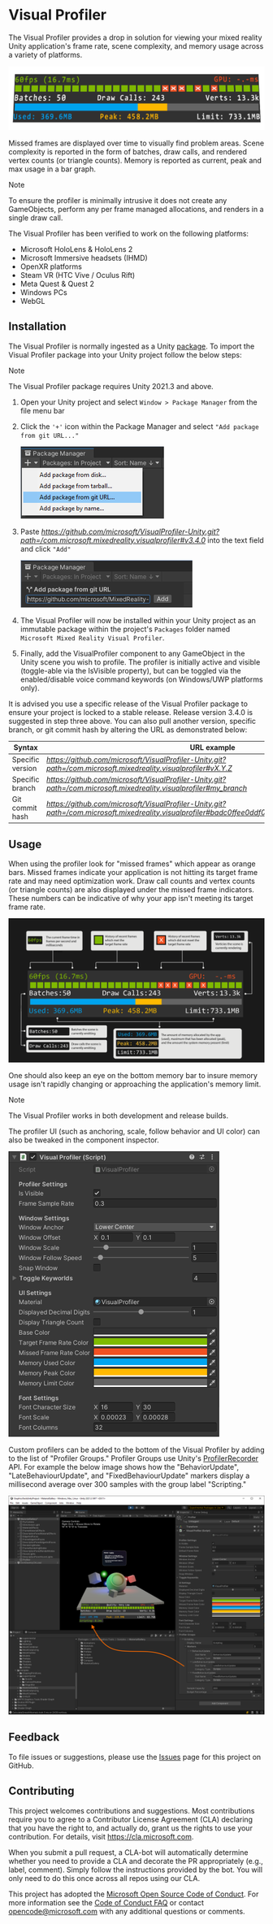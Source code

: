 # Visual Profiler

The Visual Profiler provides a drop in solution for viewing your mixed reality Unity application's frame rate, scene complexity, and memory usage across a variety of platforms.

![Visual Profiler Screenshot](README/Images/ProfilerScreenshot.png)

Missed frames are displayed over time to visually find problem areas. Scene complexity is reported in the form of batches, draw calls, and rendered vertex counts (or triangle counts). Memory is reported as current, peak and max usage in a bar graph.

> [!NOTE]
> To ensure the profiler is minimally intrusive it does not create any GameObjects, perform any per frame managed allocations, and renders in a single draw call.

The Visual Profiler has been verified to work on the following platforms:

- Microsoft HoloLens & HoloLens 2
- Microsoft Immersive headsets (IHMD)
- OpenXR platforms
- Steam VR (HTC Vive / Oculus Rift)
- Meta Quest & Quest 2
- Windows PCs
- WebGL

## Installation

The Visual Profiler is normally ingested as a Unity [package](https://docs.unity3d.com/Manual/Packages.html). To import the Visual Profiler package into your Unity project follow the below steps:

> [!NOTE]
> The Visual Profiler package requires Unity 2021.3 and above.

1. Open your Unity project and select `Window > Package Manager` from the file menu bar

2. Click the `'+'` icon within the Package Manager and select `"Add package from git URL..."`

    ![Package Manager Add](README/Images/PackageManagerAdd.png)
	
3. Paste *https://github.com/microsoft/VisualProfiler-Unity.git?path=/com.microsoft.mixedreality.visualprofiler#v3.4.0* into the text field and click `"Add"`

    ![Package Manager Paste](README/Images/PackageManagerPaste.png)

4. The Visual Profiler will now be installed within your Unity project as an immutable package within the project's `Packages` folder named `Microsoft Mixed Reality Visual Profiler`.

5. Finally, add the VisualProfiler component to any GameObject in the Unity scene you wish to profile. The profiler is initially active and visible (toggle-able via the IsVisible property), but can be toggled via the enabled/disable voice command keywords (on Windows/UWP platforms only).

It is advised you use a specific release of the Visual Profiler package to ensure your project is locked to a stable release. Release version 3.4.0 is suggested in step three above. You can also pull another version, specific branch, or git commit hash by altering the URL as demonstrated below:

| Syntax           | URL example                                                                                                                                               |
|------------------|-----------------------------------------------------------------------------------------------------------------------------------------------------------|
| Specific version | *https://github.com/microsoft/VisualProfiler-Unity.git?path=/com.microsoft.mixedreality.visualprofiler#vX.Y.Z*                                   |
| Specific branch  | *https://github.com/microsoft/VisualProfiler-Unity.git?path=/com.microsoft.mixedreality.visualprofiler#my_branch*                                |
| Git commit hash  | *https://github.com/microsoft/VisualProfiler-Unity.git?path=/com.microsoft.mixedreality.visualprofiler#badc0ffee0ddf00ddead10cc8badf00d1badb002* |

## Usage

When using the profiler look for "missed frames" which appear as orange bars. Missed frames indicate your application is not hitting its target frame rate and may need optimization work. Draw call counts and vertex counts (or triangle counts) are also displayed under the missed frame indicators. These numbers can be indicative of why your app isn't meeting its target frame rate.

![Profiler Guide](README/Images/ProfilerGuide.png)

One should also keep an eye on the bottom memory bar to insure memory usage isn't rapidly changing or approaching the application's memory limit.

> [!NOTE]
> The Visual Profiler works in both development and release builds.

The profiler UI (such as anchoring, scale, follow behavior and UI color) can also be tweaked in the component inspector.

![Profiler Inspector](README/Images/ProfilerInspector.png)

Custom profilers can be added to the bottom of the Visual Profiler by adding to the list of "Profiler Groups." Profiler Groups use Unity's [ProfilerRecorder](https://docs.unity3d.com/ScriptReference/Unity.Profiling.ProfilerRecorder.html) API. For example the below image shows how the "BehaviorUpdate", "LateBehaviourUpdate", and "FixedBehaviourUpdate" markers display a millisecond average over 300 samples with the group label "Scripting."

![Custom Profilers](README/Images/CustomProfilers.png)

## Feedback

To file issues or suggestions, please use the [Issues](https://github.com/Microsoft/VisualProfiler/issues) page for this project on GitHub.

## Contributing

This project welcomes contributions and suggestions. Most contributions require you to agree to a
Contributor License Agreement (CLA) declaring that you have the right to, and actually do, grant us
the rights to use your contribution. For details, visit https://cla.microsoft.com.

When you submit a pull request, a CLA-bot will automatically determine whether you need to provide
a CLA and decorate the PR appropriately (e.g., label, comment). Simply follow the instructions
provided by the bot. You will only need to do this once across all repos using our CLA.

This project has adopted the [Microsoft Open Source Code of Conduct](https://opensource.microsoft.com/codeofconduct/).
For more information see the [Code of Conduct FAQ](https://opensource.microsoft.com/codeofconduct/faq/) or
contact [opencode@microsoft.com](mailto:opencode@microsoft.com) with any additional questions or comments.
